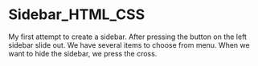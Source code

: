 # Sidebar_HTML_CSS
My first attempt to create a sidebar. After pressing the button on the left sidebar slide out.
We have several items to choose from menu. When we want to hide the sidebar, we press the cross.
